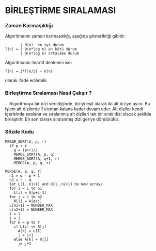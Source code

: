 # BİRLEŞTİRME SIRALAMASI

### Zaman Karmaşıklığı

Algoritmanın zaman karmaşıklığı, aşağıda gösterildiği gibidir.

           | O(n)  en iyi durum
    T(n) = | O(n*log n) en kötü durum
           | O(n*log n) ortalama durum
           
Algoritmanın iteratif denklemi ise:

    T(n) = 2*T(n/2) + O(n)
    
olarak ifade edilebilir.

### Birleştirme Sıralaması Nasıl Çalışır ?

&emsp;Algoritmaya bir dizi verildiğinde, diziyi eşit olarak iki alt diziye ayırır. Bu işlem alt dizilerde 1 eleman kalana kadar devam eder. Alt diziler kendi içerisinde sıralanır ve sıralanmış alt dizileri tek bir sıralı dizi olacak şekilde birleştirir. En son olarak sıralanmış dizi geriye döndürülür.

### Sözde Kodu

    MERGE_SORT(A, p, r)
      if p < r
        q = (p+r)/2
        MERGE_SORT(A, p, q)
        MERGE_SORT(A, q+1, r)
        MERGE(A, p, q, r)
      
    MERGE(A, p, q, r)
      n1 = q - p + 1
      n2 = r - q
      let L[1..n1+1] and R[1..n2+1] be new arrays
      for i = 1 to n1
        L[i] = A[p+i-1]
      for j = 1 to n2
        R[j] = A[q+j]
      L[n1+1] = NUMBER_MAX
      L[n2+1] = NUMBER_MAX
      i = 1
      j = 1
      for k = p to r
        if L[i] <= R[j]
          A[k] = L[İ]
          i = i+1
        else A[k] = R[j]
          j= j+1
